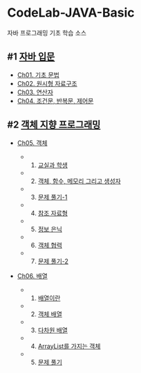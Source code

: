 # CodeLab-JAVA-Basic
자바 프로그래밍 기초 학습 소스

## #1 [자바 입문](./01-NewJavaProject/src#자바-입문)

- [Ch01. 기초 문법](./01-NewJavaProject/src/ch01/hello#ch01-자바프로그램-입문)
- [Ch02. 원시형 자료구조](./01-NewJavaProject/src/ch02/data_type#ch02-기초-자료구조)
- [Ch03. 연산자](./01-NewJavaProject/src/ch03/operator)
- [Ch04. 조건문, 반복문, 제어문](./01-NewJavaProject/src/ch04/control_statement)

## #2 [객체 지향 프로그래밍](./02-ObjectOrientedProgramming/src#객체-지향-프로그래밍)

- [Ch05. 객체](./02-ObjectOrientedProgramming/src/ch05/object#ch05객체)  
	- 1. [교실과 학생](./02-ObjectOrientedProgramming/src/ch05/object/classpart/README.md#객체)  
	- 2. [객체, 함수, 메모리 그리고 생성자](./02-ObjectOrientedProgramming/src/ch05/object/function/README.md#객체와-함수와-메모리)  
	- 3. [문제 풀기-1](./02-ObjectOrientedProgramming/src/ch05/object/solveProblem1/README.md#문제-풀기)  
	- 4. [참조 자료형](./02-ObjectOrientedProgramming/src/ch05/object/referenceDataType#L참조-자료형)  
	- 5. [정보 은닉](./02-ObjectOrientedProgramming/src/ch05/object/hiding#정보-은닉)  
	- 6. [객체 협력](./02-ObjectOrientedProgramming/src/ch05/object/cooperation#객체-협력)  
	- 7. [문제 풀기-2](./02-ObjectOrientedProgramming/src/ch05/object/solveProblem2#문제-풀기-2)  

- [Ch06. 배열](./02-ObjectOrientedProgramming/src/ch06/array#ch06배열)  
	- 1. [배열이란](./02-ObjectOrientedProgramming/src/ch06/array/intro/README.md#배열이란)  
	- 2. [객체 배열](./02-ObjectOrientedProgramming/src/ch06/array/objectArray/README.md#객체-배열)  
	- 3. [다차원 배열](./02-ObjectOrientedProgramming/src/ch06/array/multiArray/README.md#다차원-배열)  
	- 4. [ArrayList를 가지는 객체](./02-ObjectOrientedProgramming/src/ch06/array/arrayList#ArrayList)  
	- 5. [문제 풀기](./02-ObjectOrientedProgramming/src/ch06/array/solveProblem#문제-풀기)  

